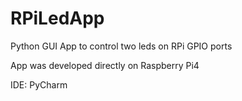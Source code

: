 # RPiLedApp
Python GUI App to control two leds on RPi GPIO ports

App was developed directly on Raspberry Pi4

IDE: PyCharm


